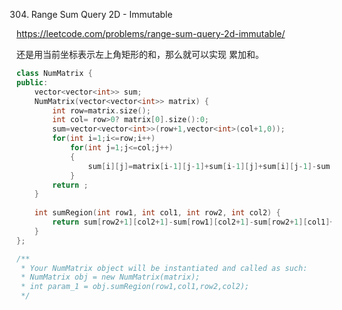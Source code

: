 304. Range Sum Query 2D - Immutable

https://leetcode.com/problems/range-sum-query-2d-immutable/

还是用当前坐标表示左上角矩形的和，那么就可以实现 累加和。

```c++
class NumMatrix {
public:
    vector<vector<int>> sum;
    NumMatrix(vector<vector<int>> matrix) {
        int row=matrix.size();
        int col= row>0? matrix[0].size():0;
        sum=vector<vector<int>>(row+1,vector<int>(col+1,0));
        for(int i=1;i<=row;i++)
            for(int j=1;j<=col;j++)
            {
                sum[i][j]=matrix[i-1][j-1]+sum[i-1][j]+sum[i][j-1]-sum[i-1][j-1];
            }
        return ;
    }
    
    int sumRegion(int row1, int col1, int row2, int col2) {
        return sum[row2+1][col2+1]-sum[row1][col2+1]-sum[row2+1][col1]+sum[row1][col1];
    }
};

/**
 * Your NumMatrix object will be instantiated and called as such:
 * NumMatrix obj = new NumMatrix(matrix);
 * int param_1 = obj.sumRegion(row1,col1,row2,col2);
 */
```

